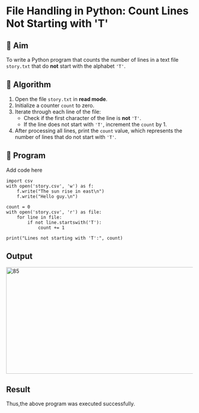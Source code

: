 # File Handling in Python: Count Lines Not Starting with 'T'

## 🎯 Aim
To write a Python program that counts the number of lines in a text file `story.txt` that do **not** start with the alphabet `'T'`.

## 🧠 Algorithm
1. Open the file `story.txt` in **read mode**.
2. Initialize a counter `count` to zero.
3. Iterate through each line of the file:
   - Check if the first character of the line is **not** `'T'`.
   - If the line does not start with `'T'`, increment the `count` by 1.
4. After processing all lines, print the `count` value, which represents the number of lines that do not start with `'T'`.

## 🧾 Program
Add code here
```
import csv
with open('story.csv', 'w') as f:
    f.write("The sun rise in east\n")
    f.write("Hello guy.\n")

count = 0
with open('story.csv', 'r') as file:
    for line in file:
        if not line.startswith('T'):
            count += 1

print("Lines not starting with 'T':", count)
```
## Output
<img width="1121" height="287" alt="85" src="https://github.com/user-attachments/assets/3301b614-bdea-4591-b356-00836f16e6ce" />

## Result
Thus,the above program was executed successfully.
